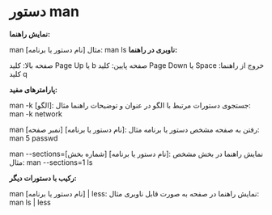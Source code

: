 # دستور man

**نمایش راهنما:**

man [نام دستور یا برنامه]
مثال:
man ls
**ناوبری در راهنما:**

صفحه بالا: کلید Page Up یا b
صفحه پایین: کلید Page Down یا Space
خروج از راهنما: کلید q

**پارامترهای مفید:**


man -k [الگو]: جستجوی دستورات مرتبط با الگو در عنوان و توضیحات راهنما
مثال:
man -k network

man [نمبر صفحه] [نام دستور یا برنامه]: رفتن به صفحه مشخص دستور یا برنامه
مثال:
man 5 passwd

man --sections=[شماره بخش] [نام دستور یا برنامه]: نمایش راهنما در بخش مشخص
مثال:
man --sections=1 ls

**رکیب با دستورات دیگر:**


man [نام دستور یا برنامه] | less: نمایش راهنما در صفحه به صورت قابل ناوبری
مثال:
man ls | less
